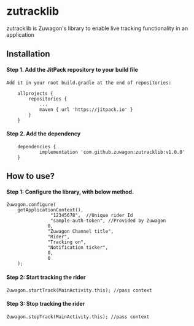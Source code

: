 # zutracklib

zutracklib is Zuwagon's library to enable live tracking functionality in an application

## Installation

#### Step 1. Add the JitPack repository to your build file


```
Add it in your root build.gradle at the end of repositories:

	allprojects {
		repositories {
			...
			maven { url 'https://jitpack.io' }
		}
	}
```


#### Step 2. Add the dependency


```
	dependencies {
	        implementation 'com.github.zuwagon:zutracklib:v1.0.0'
	}
```

## How to use?

#### Step 1: Configure the library, with below method.


```
Zuwagon.configure(
    getApplicationContext(),
                "12345678",  //Unique rider Id
                "sample-auth-token", //Provided by Zuwagon
               0,
               "Zuwagon Channel title",
               "Rider",
               "Tracking on",
               "Notification ticker",
               0,
               0
    );
```


#### Step 2: Start tracking the rider


```
Zuwagon.startTrack(MainActivity.this); //pass context
```


#### Step 3: Stop tracking the rider


```
Zuwagon.stopTrack(MainActivity.this); //pass context
```



